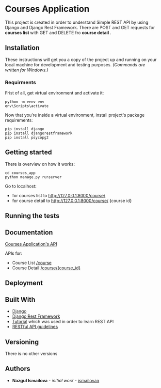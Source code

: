 # Courses Application

This project is created in order to understand Simple REST API by using Django and Django Rest Framework. 
There are POST and GET requests for <b> courses list </b> with GET and DELETE fro <b> course detail </b>.

## Installation

These instructions will get you a copy of the project up and running on your local machine for development and testing purposes. 
*(Commands are written for Windows.)*

### Requirments

Frist of all, get virtual environment and activate it:
```
python -m venv env
env\Scripts\activate
```

Now that you're inside a virtual environment, install project's package requirements:

```
pip install django
pip install djangorestframework
pip install psycopg2
```

## Getting started

There is overview on how it works:
```
cd courses_app
python manage.py runserver
```
Go to localhost:
* for courses list to http://127.0.0.1:8000/course/
* for course detail to http://127.0.0.1:8000/course/ {course id}

## Running the tests

## Documentation

[Courses Application's API](https://coursesappapi.docs.apiary.io/#)

APIs for:
* Course List [/course](https://private-d9ffe8-coursesappapi.apiary-mock.com/course)
* Course Detail [/course/{course_id}](https://private-d9ffe8-coursesappapi.apiary-mock.com/course/course_id)
    
## Deployment

## Built With

* [Django](https://docs.djangoproject.com/en/3.0/)
* [Django Rest Framework](https://www.django-rest-framework.org/)
* [Tutorial](https://www.django-rest-framework.org/tutorial/1-serialization/) which was used in order to learn REST API
* [RESTful API guidelines](https://opensource.zalando.com/restful-api-guidelines/)

## Versioning

There is no other versions

## Authors

* <b>Nazgul Ismailova</b> - *initial work* - [ismailovan](https://github.com/ismailovan)
